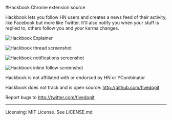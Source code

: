 #Hackbook Chrome extension source

Hackbook lets you follow HN users and creates a news feed of their activity, like Facebook but more like Twitter. It'll also notify you when your stuff is replied to, others follow you and your karma changes.

![Hackbook Explainer](https://s3.amazonaws.com/cyrus-general/main_explainer.png)

![Hackbook thread screenshot](https://s3.amazonaws.com/cyrus-general/thread.png)

![Hackbook notifications screenshot](https://s3.amazonaws.com/cyrus-general/notifications.png)

![Hackbook inline follow screenshot](https://s3.amazonaws.com/cyrus-general/inline_follow.png)

Hackbook is not affiliated with or endorsed by HN or YCombinator

Hackbook does not track and is open source:
http://github.com/fivedogit

Report bugs to http://twitter.com/fivedogit

---------------

Licensing: MIT License. See LICENSE.md